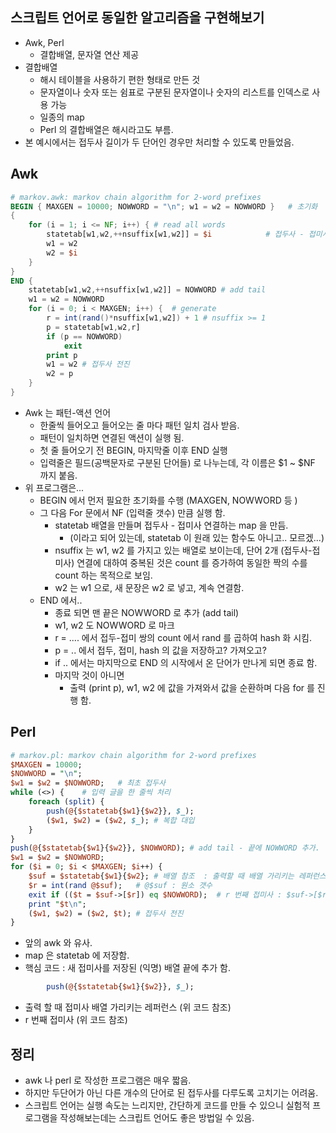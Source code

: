 ## 스크립트 언어로 동일한 알고리즘을 구현해보기
- Awk, Perl
	- 결합배열, 문자열 연산 제공
- 결합배열
	- 해시 테이블을 사용하기 편한 형태로 만든 것
	- 문자열이나 숫자 또는 쉼표로 구분된 문자열이나 숫자의 리스트를 인덱스로 사용 가능
	- 일종의 map
	- Perl 의 결합배열은 해시라고도 부름. 
- 본 예시에서는 접두사 길이가 두 단어인 경우만 처리할 수 있도록 만들었음. 

## Awk
```awk  
# markov.awk: markov chain algorithm for 2-word prefixes
BEGIN { MAXGEN = 10000; NOWWORD = "\n"; w1 = w2 = NOWWORD }   # 초기화
{
    for (i = 1; i <= NF; i++) { # read all words
        statetab[w1,w2,++nsuffix[w1,w2]] = $i            # 접두사 - 접미사 연결 map 만듬
        w1 = w2
        w2 = $i
    }
}
END {
    statetab[w1,w2,++nsuffix[w1,w2]] = NOWWORD # add tail
    w1 = w2 = NOWWORD
    for (i = 0; i < MAXGEN; i++) {  # generate
        r = int(rand()*nsuffix[w1,w2]) + 1 # nsuffix >= 1
        p = statetab[w1,w2,r]
        if (p == NOWWORD)
            exit
        print p
        w1 = w2 # 접두사 전진
        w2 = p
    }
}
```
- Awk 는 패턴-액션 언어
	- 한줄씩 들어오고 들어오는 줄 마다 패턴 일치 검사 받음. 
	- 패턴이 일치하면 연결된 액션이 실행 됨. 
	- 첫 줄 들어오기 전 BEGIN, 마지막줄 이후 END 실행
	- 입력줄은 필드(공백문자로 구분된 단어들) 로 나누는데, 각 이름은 $1 ~ $NF 까지 붙음. 
- 위 프로그램은...
	- BEGIN 에서 먼저 필요한 초기화를 수행 (MAXGEN, NOWWORD 등 )
	- 그 다음 For 문에서 NF (입력줄 갯수) 만큼 실행 함. 
		- statetab 배열을 만들며 접두사 - 접미사 연결하는 map 을 만듬. 
			- (이라고 되어 있는데, statetab 이 원래 있는 함수도 아니고.. 모르겠...)
		- nsuffix 는 w1, w2 를 가지고 있는 배열로 보이는데, 단어 2개 (접두사-접미사) 연결에 대하여 중복된 것은 count 를 증가하여 동일한 짝의 수를 count 하는 목적으로 보임. 
		- w2 는 w1 으로, 새 문장은 w2 로 넣고, 계속 연결함. 
	- END 에서.. 
		- 종료 되면 맨 끝은 NOWWORD 로 추가 (add tail)
		- w1, w2 도 NOWWORD 로 마크
		- r =  .... 에서 접두-접미 쌍의 count 에서 rand 를 곱하여 hash 화 시킴. 
		- p = .. 에서 접두, 접미, hash 의 값을 저장하고? 가져오고? 
		- if .. 에서는 마지막으로 END 의 시작에서 온 단어가 만나게 되면 종료 함. 
		- 마지막 것이 아니면 
			- 출력 (print p), w1, w2 에 값을 가져와서 값을 순환하며 다음 for 를 진행 함. 


## Perl
```perl
# markov.pl: markov chain algorithm for 2-word prefixes
$MAXGEN = 10000;
$NOWWORD = "\n";
$w1 = $w2 = $NOWWORD;   # 최초 접두사
while (<>) {    # 입력 글을 한 줄씩 처리
    foreach (split) {
        push(@{$statetab{$w1}{$w2}}, $_);
        ($w1, $w2) = ($w2, $_); # 복합 대입
    }
}
push(@{$statetab{$w1}{$w2}}, $NOWWORD); # add tail - 끝에 NOWWORD 추가. 
$w1 = $w2 = $NOWWORD;
for ($i = 0; $i < $MAXGEN; $i++) {
    $suf = $statetab{$w1}{$w2}; # 배열 참조  : 출력할 때 배열 가리키는 레퍼런스
    $r = int(rand @$suf);   # @$suf : 원소 갯수
    exit if (($t = $suf->[$r]) eq $NOWWORD);  # r 번째 접미사 : $suf->[$r]
    print "$t\n";
    ($w1, $w2) = ($w2, $t); # 접두사 전진
}
```

- 앞의 awk 와 유사. 
- map 은 statetab 에 저장함. 
- 핵심 코드 : 새 접미사를 저장된 (익명) 배열 끝에 추가 함. 
```perl
        push(@{$statetab{$w1}{$w2}}, $_);
```
- 출력 할 때 접미사 배열 가리키는 레퍼런스 (위 코드 참조)
- r 번째 접미사 (위 코드 참조)

## 정리
- awk 나 perl 로 작성한 프로그램은 매우 짧음. 
- 하지만 두단어가 아닌 다른 개수의 단어로 된 접두사를 다루도록 고치기는 어려움. 
- 스크립트 언어는 실행 속도는 느리지만, 간단하게 코드를 만들 수 있으니 실험적 프로그램을 작성해보는데는 스크립트 언어도 좋은 방법일 수 있음. 
